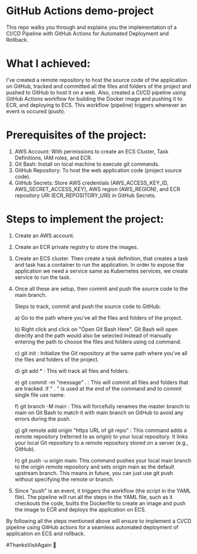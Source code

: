 # GitHub Actions demo-project

This repo walks you through and explains you the implementation of a CI/CD Pipeline with GitHub Actions for Automated Deployment and Rollback.

# What I achieved: 

I've created a remote repository to host the source code of the application on GitHub, tracked and committed all the files and folders of the project and pushed to GitHub to host it on a web. Also, created a CI/CD pipeline using GitHub Actions workflow for building the Docker image and pushing it to ECR, and deploying to ECS. This workflow (pipeline) triggers whenever an event is occured (push).

# Prerequisites of the project:
1. AWS Account: With permissions to create an ECS Cluster, Task Definitions, IAM roles, and ECR.
2. Git Bash: Install on local machine to execute git commands.
3. GitHub Repository: To host the web application code (project source code).
4. GitHub Secrets: Store AWS credentials (AWS_ACCESS_KEY_ID, AWS_SECRET_ACCESS_KEY), AWS region (AWS_REGION), and ECR repository URI (ECR_REPOSITORY_URI) in GitHub Secrets.

# Steps to implement the project:

1. Create an AWS account.
2. Create an ECR private registry to store the images.
3. Create an ECS cluster. Then create a task definition, that creates a task and task has a container to run the application. In order to expose the application we need a service same as Kubernetes services, we create service to run the task.
4. Once all these are setup, then commit and push the source code to the main branch.

   Steps to track, commit and push the source code to GitHub:
   
   a) Go to the path where you've all the files and folders of the project.

   b) Right click and click on "Open Git Bash Here". Git Bash will open directly and the path would also be selected instead of manually entering the path to choose the files and folders using cd command.

   c) git init : Initialize the Git repository at the same path where you've all the files and folders of the project. 

   d) git add * : This will track all files and folders.

   e) git commit -m "message" . : This will commit all files and folders that are tracked. if " . " is used at the end of the command and to commit single file use name. 

   f) git branch -M main : This will forcefully renames the master branch to main on Git Bash to match it with main branch on GitHub to avoid any errors during the push. 

   g) git remote add origin "https URL of git repo" : This command adds a remote repository (referred to as origin) to your local repository. It links your local Git repository to a remote repository stored on a 
      server (e.g., GitHub).

   h) git push -u origin main: This command pushes your local main branch to the origin remote repository and sets origin main as the default upstream branch. This means in future, you can just use git push 
      without specifying the remote or branch.

5. Since "push" is an event, it triggers the workflow (the script in the YAML file). The pipeline will run all the steps in the YAML file, such as it checkouts the code, builts the Dockerfile to create an image and push the image to ECR and deploys the application on ECS. 

By following all the steps mentioned above will ensure to implement a CI/CD pipeline using GitHub actions for a seamless automated deployment of application on ECS and rollback. 

#ThanksVisitAgain 👋
   
